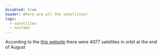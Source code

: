 ```yaml
---
disabled: true
header: Where are all the satellites?
tags:
  - satellites
  - notfake
---
```


According to the [this website](http://www.pixalytics.com/sat-orbit-2015/) there were 4077 satellites in orbit at the end of August 